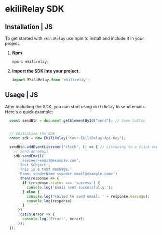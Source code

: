 # ekiliRelay SDK

## Installation | JS

To get started with `ekiliRelay` use npm to install and include it in your project.

1. **Npm**

    ```javascript
    npm i ekilirelay;
    ```


2. **Import the SDK into your project:**

    ```javascript
    import EkiliRelay from 'ekilirelay';
    ```

## Usage | JS

After including the SDK, you can start using `ekiliRelay` to send emails. Here's a quick example:

```js
  const sendBtn = document.getElementById("send"); // Some button
  

  // Initialize the SDK  
  const sdk = new EkiliRelay("Your-EkiliRelay-Api-Key");

  sendBtn.addEventListener("click", () => { // Listening to a click event
    // Send an email
    sdk.sendEmail(
      'receiver-email@example.com', 
      'Test Subject', 
      'This is a test message.', 
      'From: senderName <sender-email@example.com>')
      .then(response => {
        if (response.status === 'success') {
          console.log('Email sent successfully.');
        } else {
          console.log('Failed to send email: ' + response.message);
          console.log(response);
        }
      })
      .catch(error => {
        console.log('Error:', error);
      });
  });
